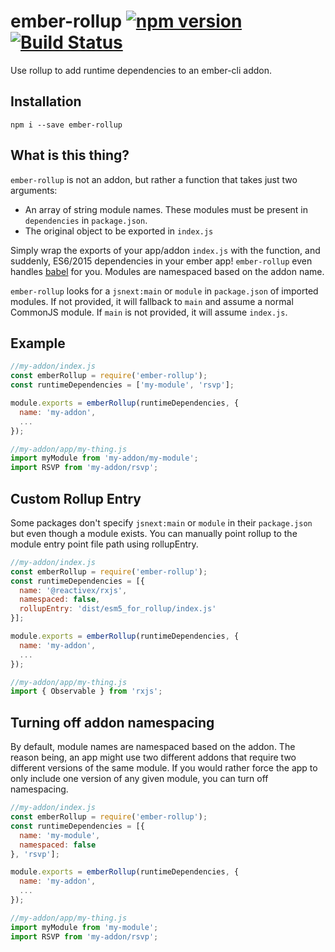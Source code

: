 # ember-rollup [![npm version](https://badge.fury.io/js/ember-rollup.svg)](https://www.npmjs.com/package/ember-rollup) [![Build Status](https://travis-ci.org/asakusuma/ember-rollup.svg?branch=master)](https://travis-ci.org/asakusuma/ember-rollup)
Use rollup to add runtime dependencies to an ember-cli addon.


## Installation

```
npm i --save ember-rollup
```


## What is this thing?

`ember-rollup` is not an addon, but rather a function that takes just two arguments:

* An array of string module names. These modules must be present in `dependencies` in `package.json`.
* The original object to be exported in `index.js`

Simply wrap the exports of your app/addon `index.js` with the function, and suddenly, ES6/2015 dependencies in your ember app! `ember-rollup` even handles [babel](http://babeljs.io/) for you. Modules are namespaced based on the addon name.

`ember-rollup` looks for a `jsnext:main` or `module` in `package.json` of imported modules. If not provided, it will fallback to `main` and assume a normal CommonJS module. If `main` is not provided, it will assume `index.js`.


## Example

```JavaScript
//my-addon/index.js
const emberRollup = require('ember-rollup');
const runtimeDependencies = ['my-module', 'rsvp'];

module.exports = emberRollup(runtimeDependencies, {
  name: 'my-addon',
  ...
});
```

```JavaScript
//my-addon/app/my-thing.js
import myModule from 'my-addon/my-module';
import RSVP from 'my-addon/rsvp';
```


## Custom Rollup Entry

Some packages don't specify `jsnext:main` or `module` in their `package.json` but even though
a module exists. You can manually point rollup to the module entry point file path using rollupEntry.

```JavaScript
//my-addon/index.js
const emberRollup = require('ember-rollup');
const runtimeDependencies = [{
  name: '@reactivex/rxjs',
  namespaced: false,
  rollupEntry: 'dist/esm5_for_rollup/index.js'
}];

module.exports = emberRollup(runtimeDependencies, {
  name: 'my-addon',
  ...
});
```

```JavaScript
//my-addon/app/my-thing.js
import { Observable } from 'rxjs';
```


## Turning off addon namespacing

By default, module names are namespaced based on the addon. The reason being, an app might use two different addons that require two different versions of the same module. If you would rather force the app to only include one version of any given module, you can turn off namespacing.

```JavaScript
//my-addon/index.js
const emberRollup = require('ember-rollup');
const runtimeDependencies = [{
  name: 'my-module',
  namespaced: false
}, 'rsvp'];

module.exports = emberRollup(runtimeDependencies, {
  name: 'my-addon',
  ...
});
```

```JavaScript
//my-addon/app/my-thing.js
import myModule from 'my-module';
import RSVP from 'my-addon/rsvp';
```
